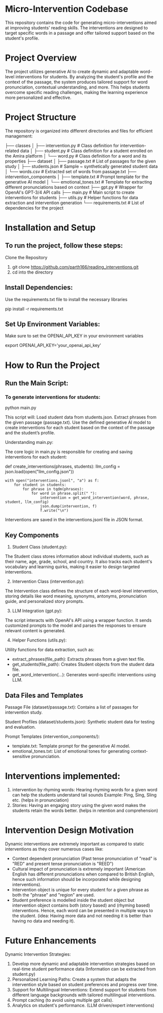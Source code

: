 # Micro-Intervention Codebase
This repository contains the code for generating micro-interventions aimed at improving students' reading skills. The interventions are designed to target specific words in a passage and offer tailored support based on the student's profile.

# Project Overview
The project utilizes generative AI to create dynamic and adaptable word-level interventions for students. By analyzing the student's profile and the context of the passage, the system produces tailored support for word pronunciation, contextual understanding, and more. This helps students overcome specific reading challenges, making the learning experience more personalized and effective.

# Project Structure
The repository is organized into different directories and files for efficient management:

├── classes
│   ├── intervention.py        # Class definition for intervention-related data
│   ├── student.py             # Class definition for a student enrolled on the Amira platform
│   └── word.py                # Class definition for a word and its properties
├── dataset
│   ├── passage.txt            # List of passages for the given study
│   ├── students.json          # Sample ~ synthetically generated student data
│   └── words.csv              # Extracted set of words from passage.txt
├── intervention_components
│   ├── template.txt           # Prompt template for the generative AI model
│   └── emotional_tones.txt    # Template for extracting different pronunciations based on context
├── gpt.py                     # Wrapper for OpenAI's GPT-3/4 API calls
├── main.py                    # Main script to create interventions for students
├── utils.py                   # Helper functions for data extraction and intervention generation
└── requirements.txt           # List of dependencies for the project

# Installation and Setup

## To run the project, follow these steps:

Clone the Repository

1. git clone https://github.com/parth166/reading_interventions.git
2. cd into the directory

## Install Dependencies:

Use the requirements.txt file to install the necessary libraries

pip install -r requirements.txt

## Set Up Environment Variables:

Make sure to set the OPENAI_API_KEY in your environment variables

export OPENAI_API_KEY='your_openai_api_key'

# How to Run the Project

## Run the Main Script:

### To generate interventions for students:

python main.py

This script will:
Load student data from students.json.
Extract phrases from the given passage (passage.txt).
Use the defined generative AI model to create interventions for each student based on the context of the passage and the student’s profile.

Understanding main.py:

The core logic in main.py is responsible for creating and saving interventions for each student:

def create_interventions(phrases, students):
    llm_config = json.load(open("llm_config.json"))

    with open("interventions.jsonl", "a") as f:
        for student in students:
            for phrase in tqdm(phrases):
                for word in phrase.split(" "):
                    intervention = get_word_intervention(word, phrase, student, llm_config)
                    json.dump(intervention, f)
                    f.write("\n")

Interventions are saved in the interventions.jsonl file in JSON format.

## Key Components
1. Student Class (student.py):

The Student class stores information about individual students, such as their name, age, grade, school, and country. It also tracks each student's vocabulary and learning quirks, making it easier to design targeted interventions.

2. Intervention Class (intervention.py):

The Intervention class defines the structure of each word-level intervention, storing details like word meaning, synonyms, antonyms, pronunciation guide, and personalized story prompts.

3. LLM Integration (gpt.py):

The script interacts with OpenAI's API using a wrapper function. It sends customized prompts to the model and parses the responses to ensure relevant content is generated.

4. Helper Functions (utils.py):

Utility functions for data extraction, such as:
- extract_phrases(file_path): Extracts phrases from a given text file.
- get_students(file_path): Creates Student objects from the student data file.
- get_word_intervention(...): Generates word-specific interventions using LLM.

## Data Files and Templates
Passage File (dataset/passage.txt): Contains a list of passages for intervention study.

Student Profiles (dataset/students.json): Synthetic student data for testing and evaluation.

Prompt Templates (intervention_components/):
- template.txt: Template prompt for the generative AI model.
- emotional_tones.txt: List of emotional tones for generating context-sensitive pronunciation.

# Interventions implemented: 
1. intervention by rhyming words: Hearing rhyming words for a given word can help the students understand tail sounds Example: Ping, Sing, Sling etc. (helps in pronunciation)
2. Stories: Having an engaging story using the given word makes the students retain the words better. (helps in retention and comprehension)

# Intervention Design Motivation

Dynamic interventions are extremely important as compared to static interventions as they cover numerous cases like:
- Context dependent pronunciation (Past tense pronunciation of "read" is "RED" and present tense pronunciation is "REED")
- Cultural impact of pronunciation is extremely important (American English has different pronunciations when compared to British English, hence such information should be incorporated while designing interventions).
- Intervention object is unique for every student for a given phrase as both the "phrase" and "region" are used.
- Student preference is modelled inside the student object but intervention object contains both (story based) and (rhyming based) interventions. Hence, each word can be presented in multiple ways to the student. (idea: Having more data and not needing it is better than having no data and needing it).

# Future Enhancements

Dynamic Intervention Strategies:

1. Develop more dynamic and adaptable intervention strategies based on real-time student performance data (Information can be extracted from student.py)
2. Personalized Learning Paths: Create a system that adapts the intervention style based on student preferences and progress over time.
3. Support for Multilingual Interventions: Extend support for students from different language backgrounds with tailored multilingual interventions.
4. Prompt caching (to avoid using multiple gpt calls).
5. Analytics on student's performance. (LLM driven/expert interventions)


